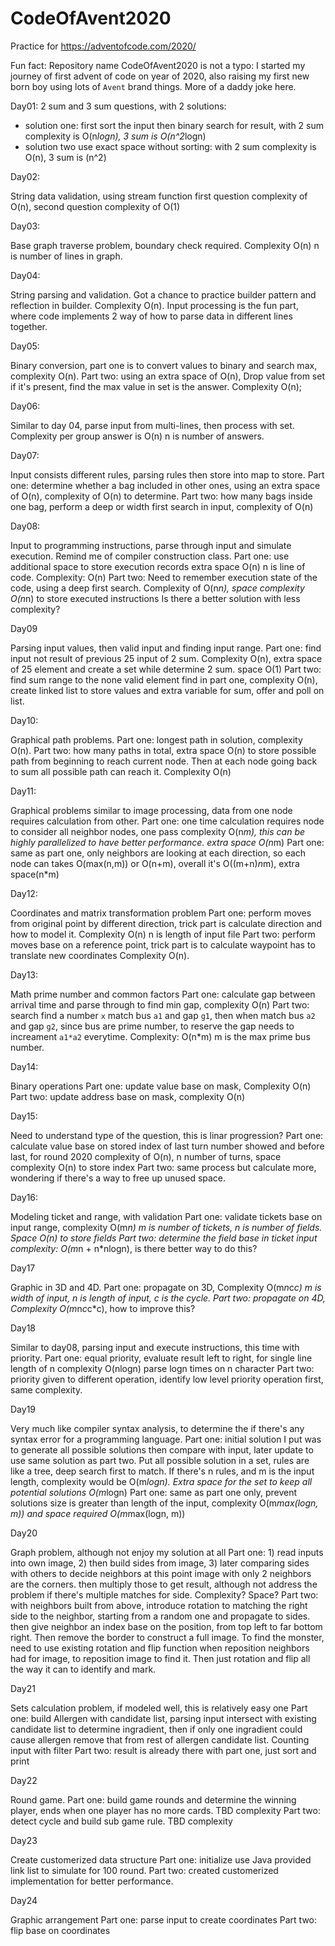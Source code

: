 # CodeOfAvent2020
Practice for https://adventofcode.com/2020/

Fun fact:
Repository name CodeOfAvent2020 is not a typo: I started my journey of first advent of code on year of 2020, also raising my first new born boy using lots of `Avent` brand things. More of a daddy joke here.

Day01:
2 sum and 3 sum questions, with 2 solutions:
- solution one: first sort the input then binary search for result, with 2 sum complexity is O(n*logn), 3 sum is O(n^2*logn)
- solution two use exact space without sorting: with 2 sum complexity is O(n), 3 sum is (n^2)

Day02:

String data validation, using stream function first question complexity of O(n), second question complexity of O(1)

Day03: 

Base graph traverse problem, boundary check required. Complexity O(n) n is number of lines in graph. 

Day04: 

String parsing and validation. Got a chance to practice builder pattern and reflection in builder. Complexity O(n).
Input processing is the fun part, where code implements 2 way of how to parse data in different lines together. 

Day05:

Binary conversion, part one is to convert values to binary and search max, complexity O(n). 
Part two: using an extra space of O(n), Drop value from set if it's present, find the max value in set is the answer. 
Complexity O(n); 


Day06:

Similar to day 04, parse input from multi-lines, then process with set. Complexity per group answer is O(n) n is number of answers.

Day07:

Input consists different rules, parsing rules then store into map to store.
Part one: determine whether a bag included in other ones, using an extra space of O(n), complexity of O(n) to determine.
Part two: how many bags inside one bag, perform a deep or width first search in input, complexity of O(n)

Day08:

Input to programming instructions, parse through input and simulate execution. Remind me of compiler construction class. 
Part one: use additional space to store execution records extra space O(n) n is line of code. Complexity: O(n)
Part two: Need to remember execution state of the code, using a deep first search. Complexity of O(n*n), space complexity O(n*n) to store executed instructions 
Is there a better solution with less complexity? 

Day09

Parsing input values, then valid input and finding input range.
Part one: find input not result of previous 25 input of 2 sum. Complexity O(n), extra space of 25 element and create a set while determine 2 sum. space O(1)
Part two: find sum range to the none valid element find in part one, complexity O(n), create linked list to store values and extra variable for sum, offer and poll on list.

Day10:

Graphical path problems.
Part one: longest path in solution, complexity O(n).
Part two: how many paths in total, extra space O(n) to store possible path from beginning to reach current node. Then at each node going back to sum all possible path can reach it. Complexity O(n)

Day11:

Graphical problems similar to image processing, data from one node requires calculation from other.
Part one: one time calculation requires node to consider all neighbor nodes, one pass complexity O(n*m), this can be highly parallelized to have better performance. extra space O(n*m)
Part one: same as part one, only neighbors are looking at each direction, so each node can takes O(max(n,m)) or O(n+m), overall it's O((m+n)*n*m), extra space(n*m)

Day12:

Coordinates and matrix transformation problem
Part one: perform moves from original point by different direction, trick part is calculate direction and how to model it. Complexity O(n) n is length of input file
Part two: perform moves base on a reference point, trick part is to calculate waypoint has to translate new coordinates Complexity O(n).

Day13:

Math prime number and common factors
Part one: calculate gap between arrival time and parse through to find min gap, complexity O(n)
Part two: search find a number `x` match bus `a1` and gap `g1`, then when match bus `a2` and gap `g2`, since bus are prime number, to reserve the gap needs to increament `a1*a2` everytime.
Complexity: O(n*m) m is the max prime bus number.

Day14:

Binary operations
Part one: update value base on mask, Complexity O(n)
Part two: update address base on mask, complexity O(n)

Day15:

Need to understand type of the question, this is linar progression?
Part one: calculate value base on stored index of last turn number showed and before last, for round 2020 complexity of O(n), n number of turns, space complexity O(n) to store index
Part two: same process but calculate more, wondering if there's a way to free up unused space.

Day16:

Modeling ticket and range, with validation
Part one: validate tickets base on input range, complexity O(m*n) m is number of tickets, n is number of fields. Space O(n) to store fields
Part two: determine the field base in ticket input complexity: O(m*n + n*nlogn), is there better way to do this?

Day17

Graphic in 3D and 4D.
Part one: propagate on 3D, Complexity O(m*n*c*c) m is width of input, n is length of input, c is the cycle.
Part two: propagate on 4D, Complexity O(m*n*c*c*c), how to improve this?

Day18

Similar to day08, parsing input and execute instructions, this time with priority.
Part one: equal priority, evaluate result left to right, for single line length of n complexity O(nlogn) parse logn times on n character
Part two: priority given to different operation, identify low level priority operation first, same complexity.

Day19

Very much like compiler syntax analysis, to determine the if there's any syntax error for a programming language.
Part one: initial solution I put was to generate all possible solutions then compare with input, later update to use same solution as part two. 
Put all possible solution in a set, rules are like a tree, deep search first to match. If there's n rules, and m is the input length, complexity would be O(m*logn).
Extra space for the set to keep all potential solutions O(m*logn)
Part one: same as part one only, prevent solutions size is greater than length of the input, complexity O(m*max(logn, m)) and space required O(m*max(logn, m))

Day20

Graph problem, although not enjoy my solution at all
Part one: 1) read inputs into own image, 2) then build sides from image, 3) later comparing sides with others to decide neighbors at this point image with only 2 neighbors are the corners.
then multiply those to get result, although not address the problem if there's multiple matches for side. Complexity? Space?
Part two: with neighbors built from above, introduce rotation to matching the right side to the neighbor, starting from a random one and propagate to sides.
then give neighbor an index base on the position, from top left to far bottom right. Then remove the border to construct a full image.
To find the monster, need to use existing rotation and flip function when reposition neighbors had for image, to reposition image to find it. Then just rotation and flip all the way it can to identify and mark.

Day21

Sets calculation problem, if modeled well, this is relatively easy one
Part one: build Allergen with candidate list, parsing input intersect with existing candidate list to determine ingradient,
then if only one ingradient could cause allergen remove that from rest of allergen candidate list. Counting input with filter
Part two: result is already there with part one, just sort and print

Day22

Round game.
Part one: build game rounds and determine the winning player, ends when one player has no more cards. TBD complexity
Part two: detect cycle and build sub game rule. TBD complexity

Day23

Create customerized data structure
Part one: initialize use Java provided link list to simulate for 100 round.
Part two: created customerized implementation for better performance.

Day24

Graphic arrangement
Part one: parse input to create coordinates
Part two: flip base on coordinates 
